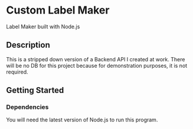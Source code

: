 # Custom Label Maker
Label Maker built with Node.js
## Description
This is a stripped down version of a Backend API I created at work. There will be no DB for this project because for demonstration purposes, it is not required.

## Getting Started
### Dependencies
You will need the latest version of Node.js to run this program. 
